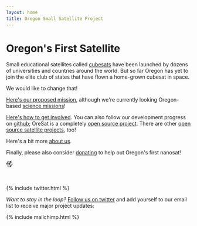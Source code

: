 ```yaml
---
layout: home
title: Oregon Small Satellite Project 
---
```



# Oregon's First Satellite


Small educational satellites called [cubesats](http://en.wikipedia.org/wiki/CubeSat) have been launched by dozens of universities and countries around the world. But so far Oregon has yet to join the elite club of states that have flown a home-grown cubesat in space.

We would like to change that!

[Here's our proposed mission](http://oresat.org/mission/), although we're currently looking Oregon-based [science missions](http://oresat.org/science/)!

[Here's how to get involved](https://github.com/oresat/getting-started/blob/master/README.md). You can also follow our development progress on [github](http://github.com/oresat); OreSat is a completely [open source project](https://en.wikipedia.org/wiki/Open-source_hardware). There are other [open source satellite projects](http://oresat.org/open-source-projects), too!

Here's a bit more [about us](http://oresat.org/about/).

Finally, please also consider [donating](https://cconn.foundation.pdx.edu/ccon/new_gift.do?action=newGift&giving_page_id=7&site=giving) to help out Oregon's first nanosat!

<img src="/assets/img/cube.png" style="width:18px;height:18px;">

&nbsp;

{% include twitter.html %}


_Want to stay in the loop?_ [Follow us on twitter](https://twitter.com/oregoncubesat) and add yourself to our email list to receive major project updates:

{% include mailchimp.html %}
